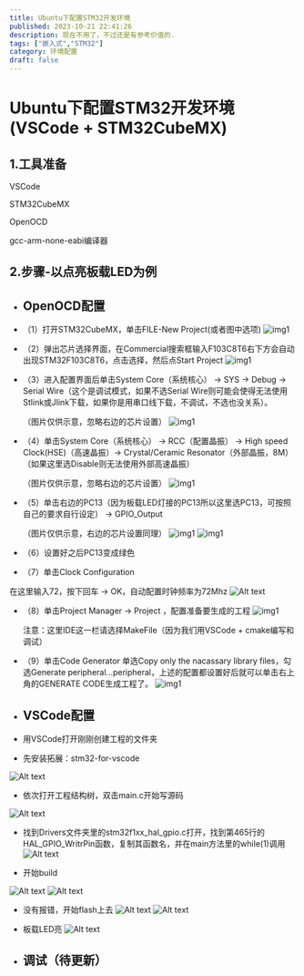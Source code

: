 ```yaml
---
title: Ubuntu下配置STM32开发环境
published: 2023-10-21 22:41:26
description: 现在不用了，不过还是有参考价值的.
tags: ["嵌入式","STM32"]
category: 环境配置
draft: false
---
```

# Ubuntu下配置STM32开发环境(VSCode + STM32CubeMX)

## 1.工具准备
VSCode

STM32CubeMX

OpenOCD

gcc-arm-none-eabi编译器
## 2.步骤-以点亮板载LED为例
- ## OpenOCD配置


- （1）打开STM32CubeMX，单击FILE-New Project(或者图中选项)
![img1](/post_resources/Ubuntu下配置STM32开发环境/1.png)

- （2）弹出芯片选择界面，在Commercial搜索框输入F103C8T6右下方会自动出现STM32F103C8T6，点击选择，然后点Start Project
![img1](/post_resources/Ubuntu下配置STM32开发环境/2.png)

- （3）进入配置界面后单击System Core（系统核心） → SYS → Debug → Serial Wire（这个是调试模式，如果不选Serial Wire则可能会使得无法使用Stlink或Jlink下载，如果你是用串口线下载，不调试，不选也没关系）。

    （图片仅供示意，忽略右边的芯片设置）
![img1](/post_resources/Ubuntu下配置STM32开发环境/3.png)

- （4）单击System Core（系统核心） → RCC（配置晶振） → High speed Clock(HSE)（高速晶振）→ Crystal/Ceramic Resonator（外部晶振，8M）（如果这里选Disable则无法使用外部高速晶振）


    （图片仅供示意，忽略右边的芯片设置）
![img1](/post_resources/Ubuntu下配置STM32开发环境/4.png)

- （5）单击右边的PC13（因为板载LED灯接的PC13所以这里选PC13，可按照自己的要求自行设定） → GPIO_Output


    （图片仅供示意，右边的芯片设置同理）
![img1](/post_resources/Ubuntu下配置STM32开发环境/5.png)
![img1](/post_resources/Ubuntu下配置STM32开发环境/6.png)
- （6）设置好之后PC13变成绿色


- （7）单击Clock Configuration 

在这里输入72，按下回车 → OK，自动配置时钟频率为72Mhz
![Alt text](/post_resources/Ubuntu下配置STM32开发环境/image8.png)

- （8）单击Project Manager → Project ，配置准备要生成的工程
![img1](/post_resources/Ubuntu下配置STM32开发环境/7.png)

    注意：这里IDE这一栏请选择MakeFile（因为我们用VSCode + cmake编写和调试）
    
- （9）单击Code Generator 单选Copy only the nacassary library files，勾选Generate peripheral…peripheral，上述的配置都设置好后就可以单击右上角的GENERATE CODE生成工程了。
![img1](/post_resources/Ubuntu下配置STM32开发环境/8.png)

- ## VSCode配置

- 用VSCode打开刚刚创建工程的文件夹

- 先安装拓展：stm32-for-vscode

![Alt text](/post_resources/Ubuntu下配置STM32开发环境/image1.png)

- 依次打开工程结构树，双击main.c开始写源码

![Alt text](/post_resources/Ubuntu下配置STM32开发环境/image2.png)

- 找到Drivers文件夹里的stm32f1xx_hal_gpio.c打开，找到第465行的HAL_GPIO_WritrPin函数，复制其函数名，并在main方法里的while(1)调用
![Alt text](/post_resources/Ubuntu下配置STM32开发环境/9.png)

- 开始build

![Alt text](/post_resources/Ubuntu下配置STM32开发环境/image3.png)
![Alt text](/post_resources/Ubuntu下配置STM32开发环境/image4.png)

- 没有报错，开始flash上去
![Alt text](/post_resources/Ubuntu下配置STM32开发环境/image5.png)
![Alt text](/post_resources/Ubuntu下配置STM32开发环境/image6.png)

- 板载LED亮
![Alt text](/post_resources/Ubuntu下配置STM32开发环境/image7.png)

- ## 调试（待更新）